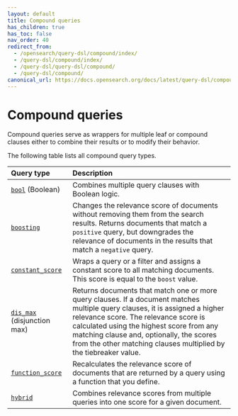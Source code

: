 ```yaml
---
layout: default
title: Compound queries
has_children: true
has_toc: false
nav_order: 40
redirect_from: 
  - /opensearch/query-dsl/compound/index/
  - /query-dsl/compound/index/
  - /query-dsl/query-dsl/compound/
  - /query-dsl/compound/
canonical_url: https://docs.opensearch.org/docs/latest/query-dsl/compound/index/
---
```


# Compound queries

Compound queries serve as wrappers for multiple leaf or compound clauses either to combine their results or to modify their behavior. 

The following table lists all compound query types.

Query type | Description
:--- | :---
[`bool`]({{site.url}}{{site.baseurl}}/query-dsl/compound/bool/) (Boolean)| Combines multiple query clauses with Boolean logic. 
[`boosting`]({{site.url}}{{site.baseurl}}/query-dsl/compound/boosting/) | Changes the relevance score of documents without removing them from the search results. Returns documents that match a `positive` query, but downgrades the relevance of documents in the results that match a `negative` query.
[`constant_score`]({{site.url}}{{site.baseurl}}/query-dsl/compound/constant-score/) | Wraps a query or a filter and assigns a constant score to all matching documents. This score is equal to the `boost` value.
[`dis_max`]({{site.url}}{{site.baseurl}}/query-dsl/compound/disjunction-max/) (disjunction max) | Returns documents that match one or more query clauses. If a document matches multiple query clauses, it is assigned a higher relevance score. The relevance score is calculated using the highest score from any matching clause and, optionally, the scores from the other matching clauses multiplied by the tiebreaker value.
[`function_score`]({{site.url}}{{site.baseurl}}/query-dsl/compound/function-score/) | Recalculates the relevance score of documents that are returned by a query using a function that you define.
[`hybrid`]({{site.url}}{{site.baseurl}}/query-dsl/compound/hybrid/) | Combines relevance scores from multiple queries into one score for a given document.
